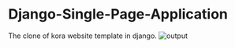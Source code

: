 # Django-Single-Page-Application
The clone of kora website template in django.
![output](https://user-images.githubusercontent.com/84903276/144704260-da629b7d-7aab-46bd-8e39-5f2b8190edcd.png)
